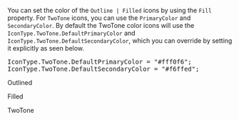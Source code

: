 ﻿<Codebox Title="Color" id="components-icon-demo-color">
    <Description>
        <p>
            You can set the color of the <code>Outline | Filled</code> icons by using the <code>Fill</code> property.
            For <code>TwoTone</code> icons, you can use the <code>PrimaryColor</code> and <code>SecondaryColor</code>. 
            By default the TwoTone color icons will use the <code>IconType.TwoTone.DefaultPrimaryColor</code> and <code>IconType.TwoTone.DefaultSecondaryColor</code>, which you can override by setting it explicitly as seen below.
        </p>
<pre>
IconType.TwoTone.DefaultPrimaryColor = "#fff0f6";
IconType.TwoTone.DefaultSecondaryColor = "#f6ffed";</pre>
    </Description>
    <Demo>
        <p>Outlined</p>
        <div class="icon-list">
            <Icon Type="IconType.Outlined.Smile" Fill="#1890ff" />
            <Icon Type="IconType.Outlined.Heart" Fill="#eb2f96" />
            <Icon Type="IconType.Outlined.Check_Circle" Fill="#52c41a" />
        </div>
        <p>Filled</p>
        <div class="icon-list">
            <Icon Type="IconType.Filled.Smile" Fill="#1890ff" />
            <Icon Type="IconType.Filled.Heart" Fill="red" />
            <Icon Type="IconType.Filled.Check_Circle" Fill="#52c41a" />
        </div>
        <p>TwoTone</p>
        <div class="icon-list">
            <Icon Type="IconType.TwoTone.Smile" />
            <Icon Type="IconType.TwoTone.Heart" PrimaryColor="#eb2f96" SecondaryColor="#fff0f6" />
            <Icon Type="IconType.TwoTone.Check_Circle" PrimaryColor="#52c41a" SecondaryColor="#f6ffed" />
        </div>
    </Demo>
</Codebox>
<style>
    .icon-list > .anticon {
        margin-right: 6px;
        font-size: 24px;
    }
</style>